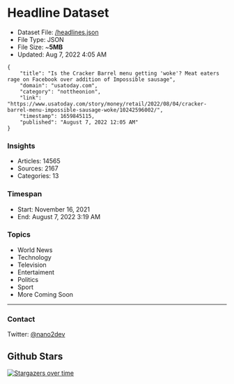 # Headline Dataset

- Dataset File: [/headlines.json](https://raw.githubusercontent.com/fwd/news/master/headlines.json) 
- File Type: JSON
- File Size: ~**5MB**
- Updated: Aug 7, 2022 4:05 AM

```
{
    "title": "Is the Cracker Barrel menu getting 'woke'? Meat eaters rage on Facebook over addition of Impossible sausage",
    "domain": "usatoday.com",
    "category": "nottheonion",
    "link": "https://www.usatoday.com/story/money/retail/2022/08/04/cracker-barrel-menu-impossible-sausage-woke/10242596002/",
    "timestamp": 1659845115,
    "published": "August 7, 2022 12:05 AM"
}
```

### Insights

- Articles: 14565
- Sources: 2167
- Categories: 13

### Timespan

- Start: November 16, 2021
- End: August 7, 2022 3:19 AM

### Topics

- World News
- Technology
- Television
- Entertaiment
- Politics
- Sport
- More Coming Soon

---

### Contact 

Twitter: [@nano2dev](https://twitter.com/nano2dev)

## Github Stars

[![Stargazers over time](https://starchart.cc/fwd/news.svg)](https://starchart.cc/fwd/news)
	